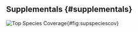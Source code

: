 ## Supplementals {#supplementals}


![Top Species Coverage](figures/s1_species_top_coverage.png){#fig:supspeciescov}

